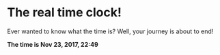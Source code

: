 # The real time clock!

Ever wanted to know what the time is? Well, your journey is about to end!

**The time is Nov 23, 2017, 22:49**